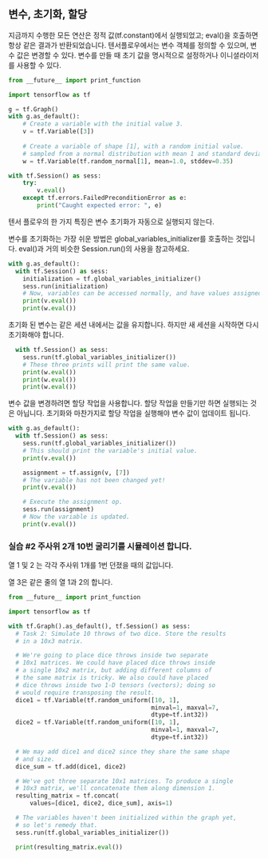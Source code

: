 ## 변수, 초기화, 할당

지금까지 수행한 모든 연산은 정적 값(tf.constant)에서 실행되었고; eval()을 호출하면 항상 같은 결과가 반환되었습니다. 텐서플로우에서는 변수 객체를 정의할 수 있으며, 변수 값은 변경할 수 있다. 변수를 만들 때 초기 값을 명시적으로 설정하거나 이니셜라이저를 사용할 수 있다. 

```python
from __future__ import print_function

import tensorflow as tf

g = tf.Graph()
with g.as_default():
	# Create a variable with the initial value 3.
	v = tf.Variable([3])
	
	# Create a variable of shape [1], with a random initial value.
	# sampled from a normal distribution with mean 1 and standard deviation 0.35.
	w = tf.Variable(tf.random_normal[1], mean=1.0, stddev=0.35)

with tf.Session() as sess:
	try:
		v.eval()
	except tf.errors.FailedPreconditionError as e:
		print("Caught expected error: ", e)

```

텐서 플로우의 한 가지 특징은 변수 초기화가 자동으로 실행되지 않는다. 

변수를 초기화하는 가장 쉬운 방법은 global_variables_initializer를 호출하는 것입니다. eval()과 거의 비슷한 Session.run()의 사용을 참고하세요.

```python
with g.as_default():
  with tf.Session() as sess:
    initialization = tf.global_variables_initializer()
    sess.run(initialization)
    # Now, variables can be accessed normally, and have values assigned to them.
    print(v.eval())
    print(w.eval())
```

초기화 된 변수는 같은 세션 내에서는 값을 유지합니다. 하지만 새 세션을 시작하면 다시 초기화해야 합니다. 

```python
  with tf.Session() as sess:
    sess.run(tf.global_variables_initializer())
    # These three prints will print the same value.
    print(w.eval())
    print(w.eval())
    print(w.eval())
```

변수 값을 변경하려면 할당 작업을 사용합니다. 할당 작업을 만들기만 하면 실행되는 것은 아닙니다. 초기화와 마찬가지로 할당 작업을 실행해야 변수 값이 업데이트 됩니다. 

```python
with g.as_default():
  with tf.Session() as sess:
    sess.run(tf.global_variables_initializer())
    # This should print the variable's initial value.
    print(v.eval())

    assignment = tf.assign(v, [7])
    # The variable has not been changed yet!
    print(v.eval())

    # Execute the assignment op.
    sess.run(assignment)
    # Now the variable is updated.
    print(v.eval())
```

### 실습 #2 주사위 2개 10번 굴리기를 시뮬레이션 합니다. 

열 1 및 2 는 각각 주사위 1개를 1번 던졌을 때의 값입니다. 

열 3은 같은 줄의 열 1과 2의 합니다.



```python
from __future__ import print_function

import tensorflow as tf

with tf.Graph().as_default(), tf.Session() as sess:
  # Task 2: Simulate 10 throws of two dice. Store the results
  # in a 10x3 matrix.

  # We're going to place dice throws inside two separate
  # 10x1 matrices. We could have placed dice throws inside
  # a single 10x2 matrix, but adding different columns of
  # the same matrix is tricky. We also could have placed
  # dice throws inside two 1-D tensors (vectors); doing so
  # would require transposing the result.
  dice1 = tf.Variable(tf.random_uniform([10, 1],
                                        minval=1, maxval=7,
                                        dtype=tf.int32))
  dice2 = tf.Variable(tf.random_uniform([10, 1],
                                        minval=1, maxval=7,
                                        dtype=tf.int32))

  # We may add dice1 and dice2 since they share the same shape
  # and size.
  dice_sum = tf.add(dice1, dice2)

  # We've got three separate 10x1 matrices. To produce a single
  # 10x3 matrix, we'll concatenate them along dimension 1.
  resulting_matrix = tf.concat(
      values=[dice1, dice2, dice_sum], axis=1)

  # The variables haven't been initialized within the graph yet,
  # so let's remedy that.
  sess.run(tf.global_variables_initializer())

  print(resulting_matrix.eval())
```



